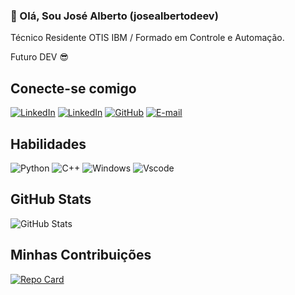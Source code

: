 ### 👋 Olá, Sou José Alberto (josealbertodeev)

Técnico Residente OTIS IBM / Formado em Controle e Automação.

Futuro DEV 😎

## Conecte-se comigo
[![LinkedIn](https://img.shields.io/badge/LinkedIn-0077B5?style=for-the-badge&logo=linkedin&logoColor=white)](https://www.linkedin.com/in/jos%C3%A9-alberto-b-farias-575b41108/?trk=opento_sprofile_topcard)
[![LinkedIn](https://img.shields.io/badge/Instagram-FFF?style=for-the-badge&logo=instagram)](https://www.instagram.com/betinhofariassk8/)
[![GitHub](https://img.shields.io/badge/GitHub-100000?style=for-the-badge&logo=github&logoColor=white)](https://github.com/josealbertodeev)
[![E-mail](https://img.shields.io/badge/-Email-000?style=for-the-badge&logo=microsoft-outlook&logoColor=007BFF)](albertofarias07@hotmai.com)

## Habilidades

![Python](https://img.shields.io/badge/python-3670A0?style=for-the-badge&logo=python&logoColor=ffdd54)
![C++](https://img.shields.io/badge/C%2B%2B-00599C?style=for-the-badge&logo=c%2B%2B&logoColor=white)
![Windows](https://img.shields.io/badge/Windows-000?style=for-the-badge&logo=windows&logoColor=2CA5E0)
![Vscode](https://img.shields.io/badge/Vscode-007ACC?style=for-the-badge&logo=visual-studio-code&logoColor=white)

## GitHub Stats

![GitHub Stats](https://github-readme-stats.vercel.app/api?username=josealbertodeev&theme=transparent&bg_color=000&border_color=30A3DC&show_icons=true&icon_color=30A3DC&title_color=E94D5F&text_color=FFF)

## Minhas Contribuições

[![Repo Card](https://github-readme-stats.vercel.app/api/pin/?username=josealbertodeev&repo=dio-lab-open-source&bg_color=000&border_color=30A3DC&show_icons=true&icon_color=30A3DC&title_color=E94D5F&text_color=FFF)](https://github.com/josealbertodeev/dio-lab-open-source.git)
